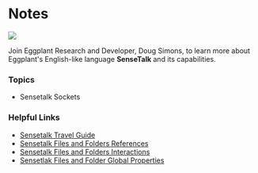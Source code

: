 # Notes

[![](https://img.shields.io/badge/YouTube-12m%31s-FF0000?logo=youtube)](https://youtu.be/JHjXaHEOz_8)

Join Eggplant Research and Developer, Doug Simons, to learn more about Eggplant's English-like language **SenseTalk** and its capabilities.

### Topics
- Sensetalk Sockets

### Helpful Links
- [Sensetalk Travel Guide](https://docs.eggplantsoftware.com/studio/stk-sensetalk-travel-guide/)
- [Sensetalk Files and Folders References](https://docs.eggplantsoftware.com/studio/stk-file-folder-references/)
- [Sensetalk Files and Folders Interactions](https://docs.eggplantsoftware.com/studio/stk-global-properties-file-systems/#folder)
- [Sensetlak Files and Folder Global Properties](https://docs.eggplantsoftware.com/studio/stk-global-properties-file-systems/#folder)